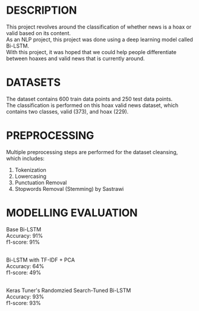 DESCRIPTION
=================================================================================================================================
This project revolves around the classification of whether news is a hoax or valid based on its content.
<br>As an NLP project, this project was done using a deep learning model called Bi-LSTM.
<br>With this project, it was hoped that we could help people differentiate between hoaxes and valid news that is currently around.


DATASETS
=================================================================================================================================
The dataset contains 600 train data points and 250 test data points.
<br>The classification is performed on this hoax valid news dataset, which contains two classes, valid (373), and hoax (229).


PREPROCESSING
=================================================================================================================================
Multiple preprocessing steps are performed for the dataset cleansing, which includes:
1) Tokenization
2) Lowercasing
3) Punctuation Removal
4) Stopwords Removal (Stemming) by Sastrawi


MODELLING EVALUATION
=================================================================================================================================
Base Bi-LSTM
<br>Accuracy: 91%
<br>f1-score: 91%

<br>Bi-LSTM with TF-IDF + PCA
<br>Accuracy: 64%
<br>f1-score: 49%

<br>Keras Tuner's Randomzied Search-Tuned Bi-LSTM
<br>Accuracy: 93%
<br>f1-score: 93%
